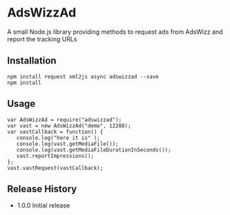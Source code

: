 AdsWizzAd
=========

A small Node.js library providing methods to request ads from AdsWizz and report the tracking URLs


## Installation

`npm install request xml2js async adswizzad --save`  
`npm install`  

## Usage
`var AdsWizzAd = require("adswizzad");`  
`var vast = new AdsWizzAd("demo", 12288);`  
`var vastCallback = function() {`  
`	console.log("here it is" );`  
`	console.log(vast.getMediaFile());`  
`	console.log(vast.getMediaFileDurationInSeconds());`  
`	vast.reportImpressions();`  
`};`  
`vast.vastRequest(vastCallback);`  


## Release History
* 1.0.0 Initial release
